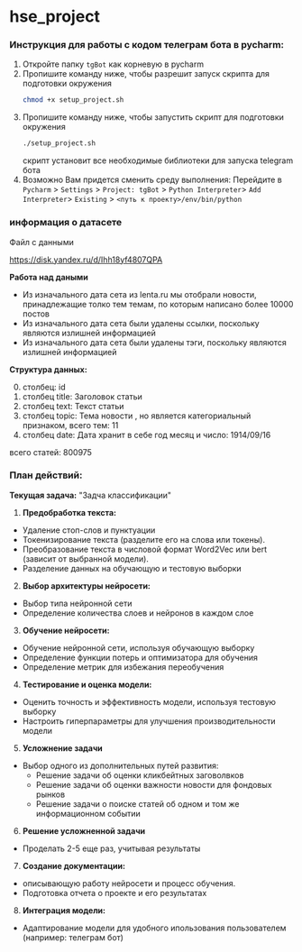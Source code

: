 # hse_project

### Инструкция для работы с кодом телеграм бота в pycharm:

1. Откройте папку `tgBot` как корневую в pycharm
2. Пропишите команду ниже, чтобы разрешит запуск скрипта для подготовки окружения
    ```bash
    chmod +x setup_project.sh
    ```
3. Пропишите команду ниже, чтобы запустить скрипт для подготовки окружения
    ```bash
    ./setup_project.sh
    ```
    скрипт установит все необходимые библиотеки для запуска telegram бота
4. Возможно Вам придется сменить среду выполнения: Перейдите в `Pycharm` > `Settings` > `Project: tgBot` > `Python Interpreter`> `Add Interpreter`> `Existing` > `<путь к проекту>/env/bin/python`

### информация о датасете

Файл с данными

https://disk.yandex.ru/d/Ihh18yf4807QPA

**Работа над даными**
* Из изначального дата сета из lenta.ru мы отобрали новости, принадлежащие толко тем темам, по которым написано более 10000 постов
* Из изначального дата сета были удалены ссылки, поскольку являются излишней информацией
* Из изначального дата сета были удалены тэги, поскольку являются излишней информацией

 **Структура данных:**

0. столбец: id
1. столбец title: Заголовок статьи <str>
2. столбец text: Текст статьи <str>
3. столбец topic: Тема новости <str>, но является категориальный признаком, всего тем: 11
4. столбец date: Дата <str> хранит в себе год месяц и число: 1914/09/16

всего статей: 800975

### План действий:

 **Текущая задача:** "Задча классификации"

1. **Предобработка текста:**
* Удаление стоп-слов и пунктуации
* Токенизирование текста (разделите его на слова или токены).
* Преобразование текста в числовой формат Word2Vec или bert (зависит от выбранной модели).
* Разделение данных на обучающую и тестовую выборки

2. **Выбор архитектуры нейросети:**
* Выбор типа нейронной сети
* Определение количества слоев и нейронов в каждом слое

3. **Обучение нейросети:**
* Обучение нейронной сети, используя обучающую выборку
* Определение функции потерь и оптимизатора для обучения
* Определение метрик для избежания переобучения

4. **Тестирование и оценка модели:**
* Оценить точность и эффективность модели, используя тестовую выборку
* Настроить гиперпараметры для улучшения производительности модели

5. **Усложнение задачи**
* Выбор одного из дополнительных путей развития:
   * Решение задачи об оценки кликбейтных заговолвков
   * Решение задачи об оценки важности новости для фондовых рынков
   * Решение задачи о поиске статей об одном и том же информационном событии

6. **Решение усложненной задачи**
* Проделать 2-5 еще раз, учитывая результаты

7. **Создание документации:**
* описывающую работу нейросети и процесс обучения.
* Подготовка отчета о проекте и его результатах

8. **Интеграция модели:**
* Адаптирование модели для удобного ипользования пользователем (например: телеграм бот)
